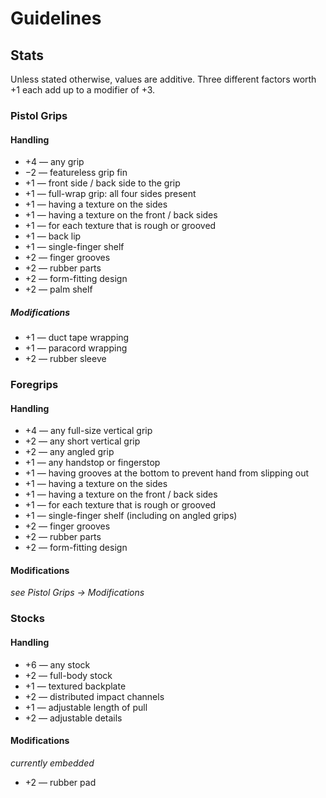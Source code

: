 # Guidelines

## Stats

Unless stated otherwise, values are additive. Three different factors worth +1 each add up to a modifier of +3.


### Pistol Grips

#### Handling

* +4 — any grip
* −2 — featureless grip fin
* +1 — front side / back side to the grip
* +1 — full-wrap grip: all four sides present
* +1 — having a texture on the sides
* +1 — having a texture on the front / back sides
* +1 — for each texture that is rough or grooved
* +1 — back lip
* +1 — single-finger shelf
* +2 — finger grooves
* +2 — rubber parts
* +2 — form-fitting design
* +2 — palm shelf


##### Modifications

* +1 — duct tape wrapping
* +1 — paracord wrapping
* +2 — rubber sleeve


### Foregrips

#### Handling

* +4 — any full-size vertical grip
* +2 — any short vertical grip
* +2 — any angled grip
* +1 — any handstop or fingerstop
* +1 — having grooves at the bottom to prevent hand from slipping out
* +1 — having a texture on the sides
* +1 — having a texture on the front / back sides
* +1 — for each texture that is rough or grooved
* +1 — single-finger shelf (including on angled grips)
* +2 — finger grooves
* +2 — rubber parts
* +2 — form-fitting design


#### Modifications

*see Pistol Grips → Modifications*


### Stocks

#### Handling

* +6 — any stock
* +2 — full-body stock
* +1 — textured backplate
* +2 — distributed impact channels
* +1 — adjustable length of pull
* +2 — adjustable details


#### Modifications

*currently embedded*

* +2 — rubber pad